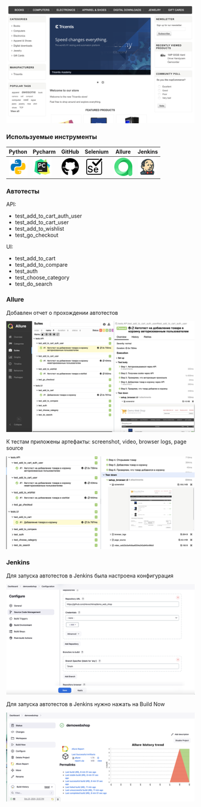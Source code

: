 
<img src="/media/demo.png">

### Используемые инструменты

| Python                                                     | Pycharm                                                     | GitHub                                                     | Selenium                                                     | Allure                                                     | Jenkins                                                     |                                                  
|:-----------------------------------------------------------|-------------------------------------------------------------|------------------------------------------------------------|--------------------------------------------------------------|------------------------------------------------------------|-------------------------------------------------------------|
| <img height="50" src="media/icons/python.png" width="50"/> | <img height="50" src="media/icons/pycharm.png" width="50"/> | <img height="50" src="media/icons/github.png" width="50"/>  | <img height="50" src="media/icons/selenium.png" width="50"/> | <img height="50" src="media/icons/allure.png" width="50"/> | <img height="50" src="media/icons/jenkins.png" width="50"/> | 

### Автотесты

API:
* test_add_to_cart_auth_user
* test_add_to_cart_user
* test_add_to_wishlist
* test_go_checkout

UI:
* test_add_to_cart
* test_add_to_compare
* test_auth
* test_choose_category
* test_do_search

### Allure

Добавлен отчет о прохождении автотестов

<img src="/media/allurereport.png">

К тестам приложены артефакты: screenshot, video, browser logs, page source

<img src="/media/allurereport2.png">

### Jenkins

Для запуска автотестов в Jenkins была настроена конфигурация

<img src="/media/config.png">

Для запуска автотестов в Jenkins нужно нажать на Build Now

<img src="/media/tests.png">